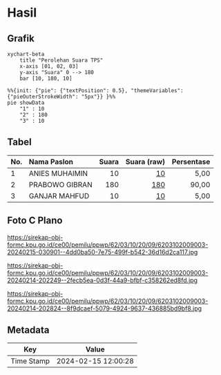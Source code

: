 # Hasil

## Grafik

```mermaid
xychart-beta
    title "Perolehan Suara TPS"
    x-axis [01, 02, 03]
    y-axis "Suara" 0 --> 180
    bar [10, 180, 10]
```

```mermaid
%%{init: {"pie": {"textPosition": 0.5}, "themeVariables": {"pieOuterStrokeWidth": "5px"}} }%%
pie showData
    "1" : 10
    "2" : 180
    "3" : 10
```

## Tabel

| No. | Nama Paslon    | Suara | Suara (raw) | Persentase |
|:--- |:-------------- | -----:| -----------:| ----------:|
| 1   | ANIES MUHAIMIN | 10    | [10][p-1]   | 5,00       |
| 2   | PRABOWO GIBRAN | 180   | [180][p-2]  | 90,00      |
| 3   | GANJAR MAHFUD  | 10    | [10][p-3]   | 5,00       |


[p-1]: https://github.com/gigit-pemilu/pemilu-2024-62-kalimantan-tengah/blob/main/pilpres/hitung-suara/sub/62-kalimantan-tengah/sub/03-kapuas/sub/10-timpah/sub/2009-danau-pantau/sub/003-tps/sub/paslon-1.txt
[p-2]: https://github.com/gigit-pemilu/pemilu-2024-62-kalimantan-tengah/blob/main/pilpres/hitung-suara/sub/62-kalimantan-tengah/sub/03-kapuas/sub/10-timpah/sub/2009-danau-pantau/sub/003-tps/sub/paslon-2.txt
[p-3]: https://github.com/gigit-pemilu/pemilu-2024-62-kalimantan-tengah/blob/main/pilpres/hitung-suara/sub/62-kalimantan-tengah/sub/03-kapuas/sub/10-timpah/sub/2009-danau-pantau/sub/003-tps/sub/paslon-3.txt

## Foto C Plano

https://sirekap-obj-formc.kpu.go.id/ce00/pemilu/ppwp/62/03/10/20/09/6203102009003-20240215-030901--4dd0ba50-7e75-499f-b542-36d16d2ca117.jpg

https://sirekap-obj-formc.kpu.go.id/ce00/pemilu/ppwp/62/03/10/20/09/6203102009003-20240214-202249--2fecb5ea-0d3f-44a9-bfbf-c358262ed8fd.jpg

https://sirekap-obj-formc.kpu.go.id/ce00/pemilu/ppwp/62/03/10/20/09/6203102009003-20240214-202824--8f9dcaef-5079-4924-9637-436885bd9bf8.jpg


## Metadata

| Key        | Value               |
| ---------- | ------------------- |
| Time Stamp | 2024-02-15 12:00:28 |



